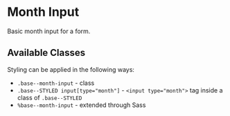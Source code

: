 # Month Input

Basic month input for a form.

## Available Classes

Styling can be applied in the following ways:

* `.base--month-input` - class
* `.base--STYLED input[type="month"]` - `<input type="month">` tag inside a class of `.base--STYLED`
* `%base--month-input` - extended through Sass
